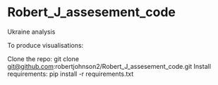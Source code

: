 # Robert_J_assesement_code
Ukraine analysis

To produce visualisations:

Clone the repo: git clone git@github.com:robertjohnson2/Robert_J_assesement_code.git
Install requirements: pip install -r requirements.txt
